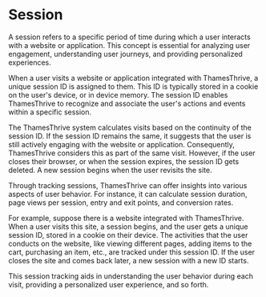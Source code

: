# Session

A session refers to a specific period of time during which a user interacts with a website or application. This concept
is essential for analyzing user engagement, understanding user journeys, and providing personalized experiences.

When a user visits a website or application integrated with ThamesThrive, a unique session ID is assigned to them. This ID
is typically stored in a cookie on the user's device, or in device memory. The session ID enables ThamesThrive to recognize
and associate the user's actions and events within a specific session.

The ThamesThrive system calculates visits based on the continuity of the session ID. If the session ID remains the same, it
suggests that the user is still actively engaging with the website or application. Consequently, ThamesThrive considers this
as part of the same visit. However, if the user closes their browser, or when the session expires, the session ID gets
deleted. A new session begins when the user revisits the site.

Through tracking sessions, ThamesThrive can offer insights into various aspects of user behavior. For instance, it can
calculate session duration, page views per session, entry and exit points, and conversion rates.

For example, suppose there is a website integrated with ThamesThrive. When a user visits this site, a session begins, and
the user gets a unique session ID, stored in a cookie on their device. The activities that the user conducts on the
website, like viewing different pages, adding items to the cart, purchasing an item, etc., are tracked under this
session ID. If the user closes the site and comes back later, a new session with a new ID starts.

This session tracking aids in understanding the user behavior during each visit, providing a personalized user
experience, and so forth. 
